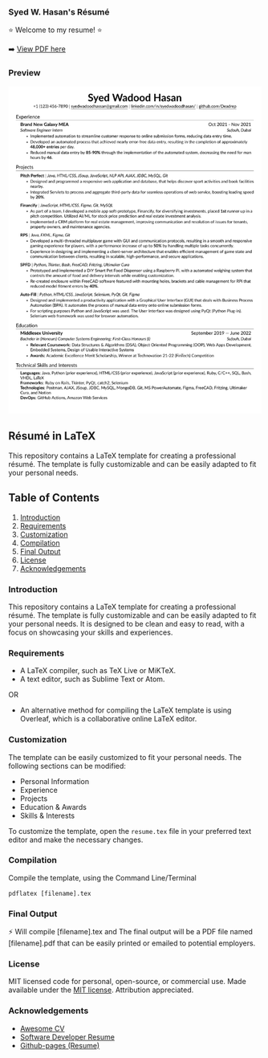 
### Syed W. Hasan's Résumé

:star: Welcome to my resume! :star:

➡️ [View PDF here](https://github.com/Deadrep/Resume/blob/9bb534f6e9ed4535b1442840a1b31441c970fe3f/Syed%20W.%20Hasan%20-%20Junior%20Software%20Dev.pdf)

### Preview
![Resume Screenshot](https://github.com/Deadrep/Resume/blob/9bb534f6e9ed4535b1442840a1b31441c970fe3f/Syed%20W.%20Hasan%20-%20Junior%20Software%20Dev.png)

## Résumé in LaTeX

This repository contains a LaTeX template for creating a professional résumé. The template is fully customizable and can be easily adapted to fit your personal needs.

## Table of Contents
1. [Introduction](#introduction)
2. [Requirements](#requirements)
3. [Customization](#customization)
4. [Compilation](#compilation)
5. [Final Output](#final-output)
6. [License](#license)
7. [Acknowledgements](#acknowledgements)

### Introduction
This repository contains a LaTeX template for creating a professional résumé. The template is fully customizable and can be easily adapted to fit your personal needs. It is designed to be clean and easy to read, with a focus on showcasing your skills and experiences.

### Requirements
- A LaTeX compiler, such as TeX Live or MiKTeX.
- A text editor, such as Sublime Text or Atom.

OR
</br>
- An alternative method for compiling the LaTeX template is using Overleaf, which is a collaborative online LaTeX editor.

### Customization
The template can be easily customized to fit your personal needs. The following sections can be modified:
- Personal Information
- Experience
- Projects
- Education & Awards
- Skills & Interests

To customize the template, open the `resume.tex` file in your preferred text editor and make the necessary changes.

### Compilation
Compile the template, using the Command Line/Terminal
```
pdflatex [filename].tex
```
### Final Output
⚡ Will compile [filename].tex and The final output will be a PDF file named [filename].pdf that can be easily printed or emailed to potential employers.

### License
MIT licensed code for personal, open-source, or commercial use. Made available under the [MIT license](https://opensource.org/licenses/MIT). Attribution appreciated.

### Acknowledgements

- [Awesome CV](https://github.com/posquit0/Awesome-CV)
- [Software Developer Resume](https://github.com/sb2nov/resume)
- [Github-pages (Resume)](https://github.com/KnlnKS/KnlnKS)


